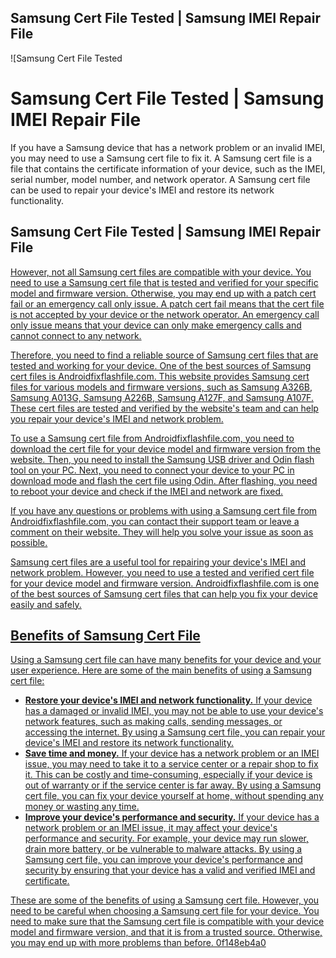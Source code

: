## Samsung Cert File Tested | Samsung IMEI Repair File

 
![Samsung Cert File Tested 
<h1>Samsung Cert File Tested | Samsung IMEI Repair File</h1>
<p>If you have a Samsung device that has a network problem or an invalid IMEI, you may need to use a Samsung cert file to fix it. A Samsung cert file is a file that contains the certificate information of your device, such as the IMEI, serial number, model number, and network operator. A Samsung cert file can be used to repair your device's IMEI and restore its network functionality.</p>
<h2>Samsung Cert File Tested | Samsung IMEI Repair File</h2>
<p><a href=](https://encrypted-tbn0.gstatic.com/images?q=tbn:ANd9GcQLQbKuL4KjRUIXlIt3-Ov0wKIhsME_vHGAKLL0GG7Q8_TuXCX-Gcvx5SY)**Download File**
 
However, not all Samsung cert files are compatible with your device. You need to use a Samsung cert file that is tested and verified for your specific model and firmware version. Otherwise, you may end up with a patch cert fail or an emergency call only issue. A patch cert fail means that the cert file is not accepted by your device or the network operator. An emergency call only issue means that your device can only make emergency calls and cannot connect to any network.
 
Therefore, you need to find a reliable source of Samsung cert files that are tested and working for your device. One of the best sources of Samsung cert files is Androidfixflashfile.com. This website provides Samsung cert files for various models and firmware versions, such as Samsung A326B, Samsung A013G, Samsung A226B, Samsung A127F, and Samsung A107F. These cert files are tested and verified by the website's team and can help you repair your device's IMEI and network problem.
 
To use a Samsung cert file from Androidfixflashfile.com, you need to download the cert file for your device model and firmware version from the website. Then, you need to install the Samsung USB driver and Odin flash tool on your PC. Next, you need to connect your device to your PC in download mode and flash the cert file using Odin. After flashing, you need to reboot your device and check if the IMEI and network are fixed.
 
If you have any questions or problems with using a Samsung cert file from Androidfixflashfile.com, you can contact their support team or leave a comment on their website. They will help you solve your issue as soon as possible.
 
Samsung cert files are a useful tool for repairing your device's IMEI and network problem. However, you need to use a tested and verified cert file for your device model and firmware version. Androidfixflashfile.com is one of the best sources of Samsung cert files that can help you fix your device easily and safely.
  
## Benefits of Samsung Cert File
 
Using a Samsung cert file can have many benefits for your device and your user experience. Here are some of the main benefits of using a Samsung cert file:
 
- **Restore your device's IMEI and network functionality.** If your device has a damaged or invalid IMEI, you may not be able to use your device's network features, such as making calls, sending messages, or accessing the internet. By using a Samsung cert file, you can repair your device's IMEI and restore its network functionality.
- **Save time and money.** If your device has a network problem or an IMEI issue, you may need to take it to a service center or a repair shop to fix it. This can be costly and time-consuming, especially if your device is out of warranty or if the service center is far away. By using a Samsung cert file, you can fix your device yourself at home, without spending any money or wasting any time.
- **Improve your device's performance and security.** If your device has a network problem or an IMEI issue, it may affect your device's performance and security. For example, your device may run slower, drain more battery, or be vulnerable to malware attacks. By using a Samsung cert file, you can improve your device's performance and security by ensuring that your device has a valid and verified IMEI and certificate.

These are some of the benefits of using a Samsung cert file. However, you need to be careful when choosing a Samsung cert file for your device. You need to make sure that the Samsung cert file is compatible with your device model and firmware version, and that it is from a trusted source. Otherwise, you may end up with more problems than before.
 0f148eb4a0
